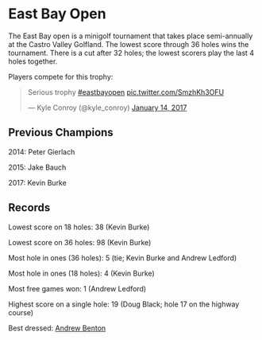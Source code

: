 # East Bay Open

The East Bay open is a minigolf tournament that takes place semi-annually
at the Castro Valley Golfland. The lowest score through 36 holes wins the
tournament. There is a cut after 32 holes; the lowest scorers play the last 4
holes together.

Players compete for this trophy:

<blockquote class="twitter-tweet" data-lang="en"><p lang="en" dir="ltr">Serious trophy <a href="https://twitter.com/hashtag/eastbayopen?src=hash">#eastbayopen</a> <a href="https://t.co/SmzhKh3OFU">pic.twitter.com/SmzhKh3OFU</a></p>&mdash; Kyle Conroy (@kyle_conroy) <a href="https://twitter.com/kyle_conroy/status/820395676378894337">January 14, 2017</a></blockquote>
<script async src="//platform.twitter.com/widgets.js" charset="utf-8"></script>

## Previous Champions

2014: Peter Gierlach

2015: Jake Bauch

2017: Kevin Burke

## Records

Lowest score on 18 holes: 38 (Kevin Burke)

Lowest score on 36 holes: 98 (Kevin Burke)

Most hole in ones (36 holes): 5 (tie; Kevin Burke and Andrew Ledford)

Most hole in ones (18 holes): 4 (Kevin Burke)

Most free games won: 1 (Andrew Ledford)

Highest score on a single hole: 19 (Doug Black; hole 17 on the highway course)

Best dressed: [Andrew Benton][andrew]

[andrew]: https://twitter.com/derivativeburke/status/820353987375296512

